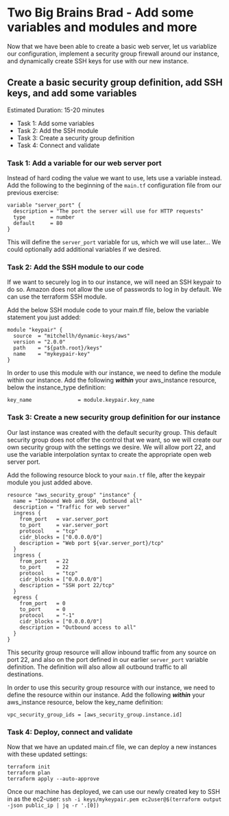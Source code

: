 # Two Big Brains Brad - Add some variables and modules and more

Now that we have been able to create a basic web server, let us variablize our configuration, implement a security group firewall around our instance, and dynamically create SSH keys for use with our new instance.

## Create a basic security group definition, add SSH keys, and add some variables

Estimated Duration: 15-20 minutes

- Task 1: Add some variables
- Task 2: Add the SSH module
- Task 3: Create a security group definition
- Task 4: Connect and validate

### Task 1: Add a variable for our web server port

Instead of hard coding the value we want to use, lets use a variable instead.  Add the following to the beginning of the `main.tf` configuration file from our previous exercise:

```hcl
variable "server_port" {
  description = "The port the server will use for HTTP requests"
  type        = number
  default     = 80
}
```
This will define the `server_port` variable for us, which we will use later...  We could optionally add additional variables if we desired.

### Task 2: Add the SSH module to our code

If we want to securely log in to our instance, we will need an SSH keypair to do so.  Amazon does not allow the use of passwords to log in by default.  We can use the terraform SSH module.

Add the below SSH module code to your main.tf file, below the variable statement you just added:

```hcl
module "keypair" {
  source  = "mitchellh/dynamic-keys/aws"
  version = "2.0.0"
  path    = "${path.root}/keys"
  name    = "mykeypair-key"
}
```

In order to use this module with our instance, we need to define the module within our instance.  Add the following ***within*** your aws_instance resource, below the instance_type definition:

```hcl
key_name               = module.keypair.key_name
```

### Task 3: Create a new security group definition for our instance

Our last instance was created with the default security group.  This default security group does not offer the control that we want, so we will create our own security group with the settings we desire.  We will allow port 22, and use the variable interpolation syntax to create the appropriate open web server port.

Add the following resource block to your `main.tf` file, after the keypair module you just added above.

```hcl
resource "aws_security_group" "instance" {
  name = "Inbound Web and SSH, Outbound all"
  description = "Traffic for web server"
  ingress {
    from_port   = var.server_port
    to_port     = var.server_port
    protocol    = "tcp"
    cidr_blocks = ["0.0.0.0/0"]
    description = "Web port ${var.server_port}/tcp"
  }
  ingress {
    from_port   = 22
    to_port     = 22
    protocol    = "tcp"
    cidr_blocks = ["0.0.0.0/0"]
    description = "SSH port 22/tcp"
  }
  egress {
    from_port   = 0
    to_port     = 0
    protocol    = "-1"
    cidr_blocks = ["0.0.0.0/0"]
    description = "Outbound access to all"
  }
}
```

This security group resource will allow inbound traffic from any source on port 22, and also on the port defined in our earlier `server_port` variable definition.  The definition will also allow all outbound traffic to all destinations.

In order to use this security group resource with our instance, we need to define the resource within our instance.  Add the following ***within*** your aws_instance resource, below the key_name definition:

```hcl
vpc_security_group_ids = [aws_security_group.instance.id]
```

### Task 4: Deploy, connect and validate

Now that we have an updated main.cf file, we can deploy a new instances with these updated settings:

```shell
terraform init
terraform plan
terraform apply --auto-approve
```

Once our machine has deployed, we can use our newly created key to SSH in as the ec2-user:
`ssh -i keys/mykeypair.pem ec2user@$(terraform output -json public_ip | jq -r '.[0])`